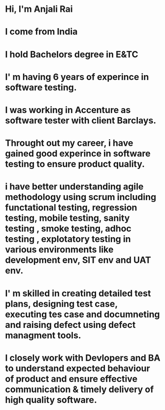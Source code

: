 # Hi, I'm Anjali Rai
# I come from India
# I hold Bachelors degree in E&TC
# I' m having 6 years of experince in software testing.
# I was working in Accenture as software tester with client Barclays.
# Throught out my career, i have gained good experince in software testing to ensure product quality.
# i have better understanding agile methodology using scrum including functational testing, regression testing, mobile testing, sanity testing , smoke testing, adhoc testing , explotatory testing in various environments like development env, SIT env and UAT env.
# I' m skilled in creating detailed test plans, designing test case, executing tes case and documneting and raising defect using defect managment tools.
# I closely work with Devlopers and BA to understand expected behaviour of product and ensure effective communication & timely delivery of high quality software.
